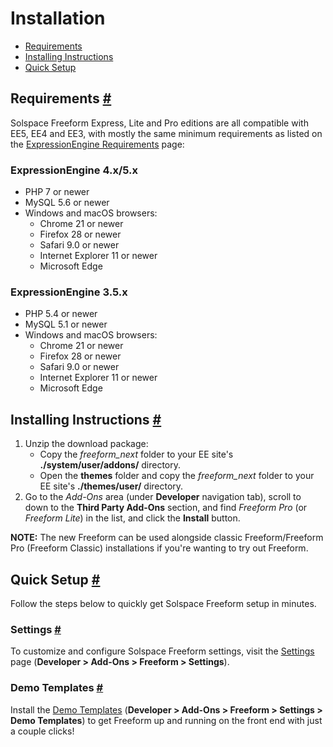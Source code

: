 # Installation

* [Requirements](#requirements)
* [Installing Instructions](#install)
* [Quick Setup](#setup)


## Requirements <a href="#requirements" id="requirements" class="docs-anchor">#</a>
Solspace Freeform Express, Lite and Pro editions are all compatible with EE5, EE4 and EE3, with mostly the same minimum requirements as listed on the [ExpressionEngine Requirements](https://docs.expressionengine.com/latest/installation/requirements.html) page:

### ExpressionEngine 4.x/5.x

* PHP 7 or newer
* MySQL 5.6 or newer
* Windows and macOS browsers:
	* Chrome 21 or newer
	* Firefox 28 or newer
	* Safari 9.0 or newer
	* Internet Explorer 11 or newer
	* Microsoft Edge

### ExpressionEngine 3.5.x

* PHP 5.4 or newer
* MySQL 5.1 or newer
* Windows and macOS browsers:
	* Chrome 21 or newer
	* Firefox 28 or newer
	* Safari 9.0 or newer
	* Internet Explorer 11 or newer
	* Microsoft Edge

## Installing Instructions <a href="#install" id="install" class="docs-anchor">#</a>
1. Unzip the download package:
	* Copy the *freeform_next* folder to your EE site's **./system/user/addons/** directory.
	* Open the **themes** folder and copy the *freeform_next* folder to your EE site's **./themes/user/** directory.
2. Go to the *Add-Ons* area (under **Developer** navigation tab), scroll to down to the **Third Party Add-Ons** section, and find *Freeform Pro* (or *Freeform Lite*) in the list, and click the **Install** button.

**NOTE:** The new Freeform can be used alongside classic Freeform/Freeform Pro (Freeform Classic) installations if you're wanting to try out Freeform.


## Quick Setup <a href="#setup" id="setup" class="docs-anchor">#</a>
Follow the steps below to quickly get Solspace Freeform setup in minutes.

### Settings <a href="#settings" id="settings" class="docs-anchor">#</a>
To customize and configure Solspace Freeform settings, visit the [Settings](settings.md) page (**Developer > Add-Ons > Freeform > Settings**).

### Demo Templates <a href="#demo-templates" id="demo-templates" class="docs-anchor">#</a>
Install the [Demo Templates](demo-templates.md) (**Developer > Add-Ons > Freeform > Settings > Demo Templates**) to get Freeform up and running on the front end with just a couple clicks!
